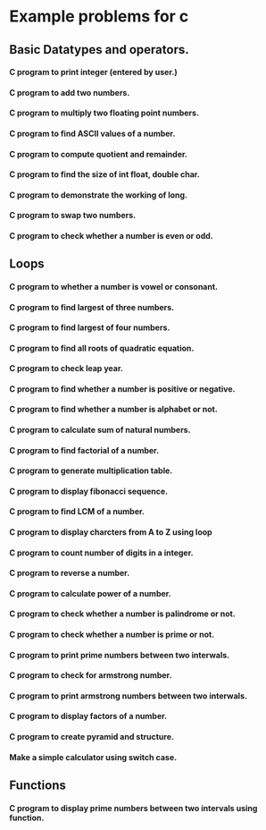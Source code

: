 # Example problems for c

## Basic Datatypes and operators.
#### C program to print integer (entered by user.)
#### C program to add two numbers.
#### C program to multiply two floating point numbers.
#### C program to find ASCII values of a number.
#### C program to compute quotient and remainder.
#### C program to find the size of int float, double char.
#### C program to demonstrate the working of long.
#### C program to swap two numbers.
#### C program to check whether a number is even or odd.

## Loops
#### C program to whether a number is vowel or consonant.
#### C program to find largest of three numbers.
#### C program to find largest of four numbers.
#### C program to find all roots of quadratic equation.
#### C program to check leap year.
#### C program to find whether a number is positive or negative.
#### C program to find whether a number is alphabet or not.
#### C program to calculate sum of natural numbers.
#### C program to find factorial of a number.
#### C program to generate multiplication table.
#### C program to display fibonacci sequence.
#### C program to find LCM of a number.
#### C program to display charcters from A to Z using loop
#### C program to count number of digits in a integer.
#### C program to reverse a number.
#### C program to calculate power of a number.
#### C program to check whether a number is palindrome or not.
#### C program to check whether a number is prime or not.
#### C program to print prime numbers between two interwals.
#### C program to check for armstrong number.
#### C program to print armstrong numbers between two interwals.
#### C program to display factors of a number.
#### C program to create pyramid and structure.
#### Make a simple calculator using switch case.

## Functions
#### C program to display prime numbers between two intervals using function.

